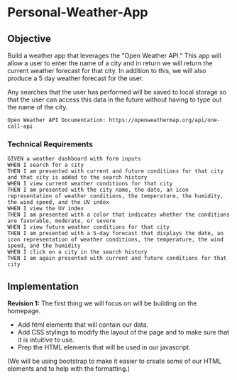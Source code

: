 # Personal-Weather-App

## Objective

Build a weather app that leverages the "Open Weather API." This app will allow a user to enter the name of a city and in return we will return the current weather forecast for that city. In addition to this, we will also produce a 5 day weather forecast for the user. 

Any searches that the user has performed will be saved to local storage so that the user can access this data in the future without having to type out the name of the city.

```Open Weather API Documentation: https://openweathermap.org/api/one-call-api```

### Technical Requirements

```
GIVEN a weather dashboard with form inputs
WHEN I search for a city
THEN I am presented with current and future conditions for that city and that city is added to the search history
WHEN I view current weather conditions for that city
THEN I am presented with the city name, the date, an icon representation of weather conditions, the temperature, the humidity, the wind speed, and the UV index
WHEN I view the UV index
THEN I am presented with a color that indicates whether the conditions are favorable, moderate, or severe
WHEN I view future weather conditions for that city
THEN I am presented with a 5-day forecast that displays the date, an icon representation of weather conditions, the temperature, the wind speed, and the humidity
WHEN I click on a city in the search history
THEN I am again presented with current and future conditions for that city
```

## Implementation

**Revision 1:**
The first thing we will focus on will be building on the homepage. 
- Add html elements that will contain our data. 
- Add CSS stylings to modify the layout of the page and to make sure that it is intuitive to use. 
- Prep the HTML elements that will be used in our javascript. 

(We will be using bootstrap to make it easier to create some of our HTML elements and to help with the formatting.)